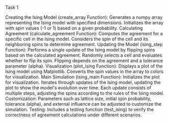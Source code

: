 Task 1

Creating the Ising Model (create_array Function):
Generates a numpy array representing the Ising model with specified dimensions.
Initializes the array with spin values (-1 or 1) based on a given probability.
Calculating Agreement (calculate_agreement Function):
Computes the agreement for a specific cell in the Ising model.
Considers the spin of the cell and its neighboring spins to determine agreement.
Updating the Model (ising_step Function):
Performs a single update of the Ising model by flipping spins based on the calculated agreement.
Randomly selects a cell and evaluates whether to flip its spin.
Flipping depends on the agreement and a tolerance parameter (alpha).
Visualization (plot_ising Function):
Displays a plot of the Ising model using Matplotlib.
Converts the spin values in the array to colors for visualization.
Main Simulation (ising_main Function):
Initializes the plot for visualization.
Iterates through updates of the Ising model, updating the plot to show the model's evolution over time.
Each update consists of multiple steps, adjusting the spins according to the rules of the Ising model.
Customization:
Parameters such as lattice size, initial spin probability, tolerance (alpha), and external influence can be adjusted to customize the simulation.
Testing:
Includes a testing function (test_ising) to verify the correctness of agreement calculations under different scenarios. 

